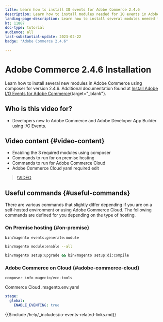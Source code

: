 ```yaml
---
title: Learn how to install IO events for Adobe Commerce 2.4.6
description: Learn how to install modules needed for IO events in Adobe Commerce 2.4.6 for use in Adobe Developer App Builder
landing-page-description: Learn how to install several modules needed for Adobe Commerce 2.4.6 using composer.  
kt: 11887
doc-type: tutorial
audience: all
last-substantial-update: 2023-02-22
badge: "Adobe Commerce 2.4.6"

---
```


# Adobe Commerce 2.4.6 Installation

Learn how to install several new modules in Adobe Commerce using composer for version 2.4.6. Additional documentation found at [Install Adobe I/O Events for Adobe Commerce](https://developer.adobe.com/commerce/events/get-started/installation/){target="_blank"}.

## Who is this video for?

* Developers new to Adobe Commerce and Adobe Developer App Builder using I/O Events. 

## Video content {#video-content}

* Enabling the 3 required modules using composer
* Commands to run for on premise hosting
* Commands to run for Adobe Commerce Cloud
* Adobe Commerce Cloud yaml required edit

>[!VIDEO](https://video.tv.adobe.com/v/3415795)

## Useful commands {#useful-commands}

There are various commands that slightly differ depending if you are on a self-hosted environment or using Adobe Commerce Cloud.
The following commands are defined for you depending on the type of hosting. 

### On Premise hosting {#on-premise}

```bash
bin/magento events:generate:module

bin/magento module:enable --all

bin/magento setup:upgrade && bin/magento setup:di:compile
```

### Adobe Commerce on Cloud {#adobe-commerce-cloud}

```bash
composer info magento/ece-tools
```

Commerce Cloud .magento.env.yaml

```yaml
stage:
  global:
    ENABLE_EVENTING: true
```

{{$include /help/_includes/io-events-related-links.md}}
